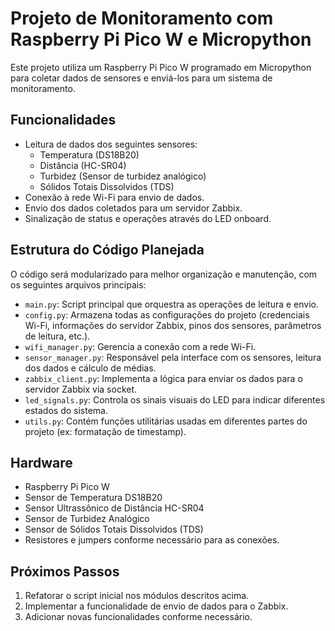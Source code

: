 # Projeto de Monitoramento com Raspberry Pi Pico W e Micropython

Este projeto utiliza um Raspberry Pi Pico W programado em Micropython para coletar dados de sensores e enviá-los para um sistema de monitoramento.

## Funcionalidades

*   Leitura de dados dos seguintes sensores:
    *   Temperatura (DS18B20)
    *   Distância (HC-SR04)
    *   Turbidez (Sensor de turbidez analógico)
    *   Sólidos Totais Dissolvidos (TDS)
*   Conexão à rede Wi-Fi para envio de dados.
*   Envio dos dados coletados para um servidor Zabbix.
*   Sinalização de status e operações através do LED onboard.

## Estrutura do Código Planejada

O código será modularizado para melhor organização e manutenção, com os seguintes arquivos principais:

*   `main.py`: Script principal que orquestra as operações de leitura e envio.
*   `config.py`: Armazena todas as configurações do projeto (credenciais Wi-Fi, informações do servidor Zabbix, pinos dos sensores, parâmetros de leitura, etc.).
*   `wifi_manager.py`: Gerencia a conexão com a rede Wi-Fi.
*   `sensor_manager.py`: Responsável pela interface com os sensores, leitura dos dados e cálculo de médias.
*   `zabbix_client.py`: Implementa a lógica para enviar os dados para o servidor Zabbix via socket.
*   `led_signals.py`: Controla os sinais visuais do LED para indicar diferentes estados do sistema.
*   `utils.py`: Contém funções utilitárias usadas em diferentes partes do projeto (ex: formatação de timestamp).

## Hardware

*   Raspberry Pi Pico W
*   Sensor de Temperatura DS18B20
*   Sensor Ultrassônico de Distância HC-SR04
*   Sensor de Turbidez Analógico
*   Sensor de Sólidos Totais Dissolvidos (TDS)
*   Resistores e jumpers conforme necessário para as conexões.

## Próximos Passos

1.  Refatorar o script inicial nos módulos descritos acima.
2.  Implementar a funcionalidade de envio de dados para o Zabbix.
3.  Adicionar novas funcionalidades conforme necessário.
